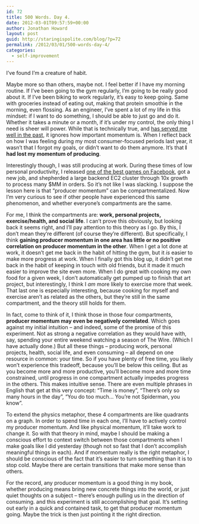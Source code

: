 ```yaml
---
id: 72
title: 500 Words. Day 4.
date: 2012-03-01T09:57:59+00:00
author: Jonathan Howard
layout: post
guid: http://staringispolite.com/blog/?p=72
permalink: /2012/03/01/500-words-day-4/
categories:
  - self-improvement
---
```

I&#8217;ve found I&#8217;m a creature of habit.

Maybe more so than others, maybe not. I feel better if I have my morning routine. If I&#8217;ve been going to the gym regularly, I&#8217;m going to be really good about it. If I&#8217;ve been biking to work regularly, it&#8217;s easy to keep going. Same with groceries instead of eating out, making that protein smoothie in the morning, even flossing. As an engineer, I&#8217;ve spent a lot of my life in this mindset: if I want to do something, I should be able to just go and do it. Whether it takes a minute or a month, if it&#8217;s under my control, the only thing I need is sheer will power. While that is technically true, and <a href="http://www.staringispolite.com/resume/UMD_Game_Design_Proposal.doc" target="_blank">has served me well in the past</a>, it ignores how important momentum is. When I reflect back on how I was feeling during my most consumer-focused periods last year, it wasn&#8217;t that I forgot my goals, or didn&#8217;t want to do them anymore. It&#8217;s that **I had lost my momentum of producing**.

Interestingly though, I was still producing at work. During these times of low personal productivity, I released <a href="http://www.interactive.org/games/video_game_details.asp?idAward=2011&idGame=1154" target="_blank">one of the best games on Facebook</a>, got a new job, and shepherded a large backend EC2 cluster through 10x growth to process many $MM in orders. So it&#8217;s not like I was slacking. I suppose the lesson here is that &#8220;producer momentum&#8221; can be compartmentalized. Now I&#8217;m very curious to see if other people have experienced this same phenomenon, and whether everyone&#8217;s compartments are the same.

For me, I think the compartments are: **work, personal projects, exercise/health, and social life**. I can&#8217;t prove this obviously, but looking back it seems right, and I&#8217;ll pay attention to this theory as I go. By this, I don&#8217;t mean they&#8217;re different (of course they&#8217;re different). But specifically, I think **gaining producer momentum in one area has little or no positive correlation on producer momentum in the other**. When I get a lot done at work, it doesn&#8217;t get me back in the habit of hitting the gym, but it _is_ easier to make more progress at work. When I finally got this blog up, it didn&#8217;t get me back in the habit of keeping in touch with old friends, but it made it much easier to improve the site even more. When I do great with cooking my own food for a given week, I don&#8217;t automatically get pumped up to finish that art project, but interestingly, I think I _am_ more likely to exercise more that week. That last one is especially interesting, because cooking for myself and exercise aren&#8217;t as related as the others, but they&#8217;re still in the same compartment, and the theory still holds for them.

In fact, come to think of it, I think those in those four compartments, **producer momentum may even be negatively correlated**. Which goes against my initial intuition &#8211; and indeed, some of the promise of this experiment. Not as strong a negative correlation as they would have with, say, spending your entire weekend watching a season of The Wire. (Which I have actually done.) But all these things &#8211; producing work, personal projects, health, social life, and even consuming &#8211; all depend on one resource in common: your time. So if you have plenty of free time, you likely won&#8217;t experience this tradeoff, because you&#8217;ll be below this ceiling. But as you become more and more productive, you&#8217;ll become more and more time constrained, until progress in one compartment actually impedes progress in the others. This makes intuitive sense. There are even multiple phrases in English that get at this very concept: &#8220;Time is money&#8221;, &#8220;There&#8217;s only so many hours in the day&#8221;, &#8220;You do too much&#8230; You&#8217;re not Spiderman, you know&#8221;.

To extend the physics metaphor, these 4 compartments are like quadrants on a graph. In order to spend time in each one, I&#8217;ll have to actively control my producer momentum. And like physical momentum, it&#8217;ll take work to change it. So with that theory in mind, maybe I should be making a conscious effort to context switch between those compartments when I make goals like I did yesterday (though not so fast that I don&#8217;t accomplish meaningful things in each). And if momentum really is the right metaphor, I should be conscious of the fact that it&#8217;s easier to turn something than it is to stop cold. Maybe there are certain transitions that make more sense than others.

For the record, any producer momentum is a good thing in my book, whether producing means bring new concrete things into the world, or just quiet thoughts on a subject &#8211; there&#8217;s enough pulling us in the direction of consuming. and this experiment is still accomplishing that goal. It&#8217;s setting out early in a quick and contained task, to get that producer momentum going. Maybe the trick is then just pointing it the right direction.